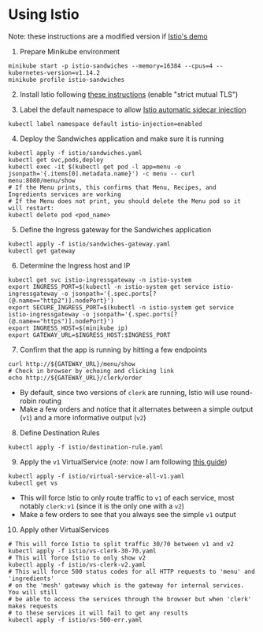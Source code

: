 # Using Istio
Note: these instructions are a modified version if [Istio's demo](https://istio.io/docs/examples/bookinfo/#if-you-are-running-on-kubernetes)

1. Prepare Minikube environment
  ```shell
  minikube start -p istio-sandwiches --memory=16384 --cpus=4 --kubernetes-version=v1.14.2
  minikube profile istio-sandwiches
  ```

2. Install Istio following [these instructions](https://istio.io/docs/setup/kubernetes/install/kubernetes/#prerequisites) (enable "strict mutual TLS")

3. Label the default namespace to allow [Istio automatic sidecar injection](https://istio.io/docs/setup/kubernetes/additional-setup/sidecar-injection/#automatic-sidecar-injection)
  ```shell
  kubectl label namespace default istio-injection=enabled
  ```

4. Deploy the Sandwiches application and make sure it is running
  ```shell
  kubectl apply -f istio/sandwiches.yaml
  kubectl get svc,pods,deploy
  kubectl exec -it $(kubectl get pod -l app=menu -o jsonpath='{.items[0].metadata.name}') -c menu -- curl menu:8080/menu/show
  # If the Menu prints, this confirms that Menu, Recipes, and Ingredients services are working
  # If the Menu does not print, you should delete the Menu pod so it will restart:
  kubectl delete pod <pod_name>
  ```

5. Define the Ingress gateway for the Sandwiches application
  ```shell
  kubectl apply -f istio/sandwiches-gateway.yaml
  kubectl get gateway
  ```

6. Determine the Ingress host and IP
  ```shell
  kubectl get svc istio-ingressgateway -n istio-system
  export INGRESS_PORT=$(kubectl -n istio-system get service istio-ingressgateway -o jsonpath='{.spec.ports[?(@.name=="http2")].nodePort}')
  export SECURE_INGRESS_PORT=$(kubectl -n istio-system get service istio-ingressgateway -o jsonpath='{.spec.ports[?(@.name=="https")].nodePort}')
  export INGRESS_HOST=$(minikube ip)
  export GATEWAY_URL=$INGRESS_HOST:$INGRESS_PORT
  ```

7. Confirm that the app is running by hitting a few endpoints
  ```shell
  curl http://${GATEWAY_URL}/menu/show
  # Check in browser by echoing and clicking link
  echo http://${GATEWAY_URL}/clerk/order
  ```
  - By default, since two versions of `clerk` are running, Istio will use round-robin routing
  - Make a few orders and notice that it alternates between a simple output (`v1`) and a more informative output (`v2`)

8. Define Destination Rules
  ```shell
  kubectl apply -f istio/destination-rule.yaml
  ```

9. Apply the `v1` VirtualService (_note_: now I am following [this guide](https://istio.io/docs/tasks/traffic-management/request-routing/))
  ```shell
  kubectl apply -f istio/virtual-service-all-v1.yaml
  kubectl get vs
  ```
  - This will force Istio to only route traffic to `v1` of each service, most notably `clerk:v1` (since it is the only one with a `v2`)
  - Make a few orders to see that you always see the simple `v1` output

10. Apply other VirtualServices
  ```shell
  # This will force Istio to split traffic 30/70 between v1 and v2
  kubectl apply -f istio/vs-clerk-30-70.yaml
  # This will force Istio to only show v2
  kubectl apply -f istio/vs-clerk-v2.yaml
  # This will force 500 status codes for all HTTP requests to 'menu' and 'ingredients'
  # on the 'mesh' gateway which is the gateway for internal services. You will still
  # be able to access the services through the browser but when 'clerk' makes requests
  # to these services it will fail to get any results
  kubectl apply -f istio/vs-500-err.yaml
  ```
